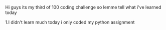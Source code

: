 Hi guys its my third of 100 coding challenge so lemme tell what i've learned today

1.I didn't learn much today i only coded my python assignment

